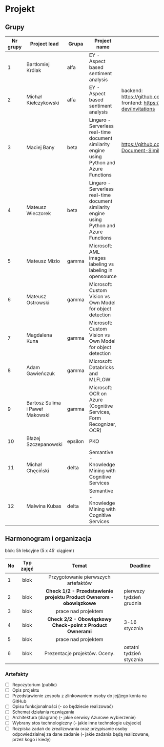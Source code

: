 # **Projekt**



## Grupy 

| Nr grupy | Project lead                    | Grupa   | Project name                                                 | Repo link | Check 1/2 | Check 2/2 |
| -------- | ------------------------------- | ------- | ------------------------------------------------------------ | --------- | --------- | --------- |
| 1        | Bartłomiej Królak               | alfa    | EY - Aspect based sentiment  analysis                        |           | x       |           |
| 2        | Michał Kiełczykowski            | alfa    | EY - Aspect  based sentiment analysis                        | backend: https://github.com/kielczykowski/TweetsSentimentAnalysis frontend: https://github.com/kkorniszuk/ey-fe-dev/invitations          | x       |           |
| 3        | Maciej Bany                     | beta    | Lingaro -  Serverless real-time document similarity engine using Python and Azure  Functions | https://github.com/BanyMaciej/Azure-Serverless-Document-Similarity          | X         |           |
| 4        | Mateusz Wieczorek               | beta    | Lingaro -  Serverless real-time document similarity engine using Python and Azure  Functions |           | X         |           |
| 5        | Mateusz Mizio                   | gamma   | Microsoft: AML  images labeling vs labeling in opensource    |           | x         |           |
| 6        | Mateusz Ostrowski               | gamma   | Microsoft:  Custom Vision vs Own Model for object detection  |           | X         |           |
| 7        | Magdalena Kuna                  | gamma   | Microsoft:  Custom Vision vs Own Model for object detection  |           | x         |           |
| 8        | Adam Gawieńczuk                 | gamma   | Microsoft:  Databricks and MLFLOW                            |           | x         |           |
| 9        | Bartosz Sulima i Paweł Makowski | gamma   | Microsoft: OCR  on Azure (Cognitive Services, Form Recognizer, OCR) |           | x         |           |
| 10       | Błażej Szczepanowski            | epsilon | PKO                                                          |           | x       |           |
| 11       | Michał Chęciński                | delta   | Semantive -  Knowledge Mining with Cognitive Services        |           | X         |           |
| 12       | Malwina Kubas                   | delta   | Semantive -  Knowledge Mining with Cognitive Services        |           | X         |           |

## Harmonogram i organizacja

blok: 5h lekcyjne (5 x 45' ciągiem) 

| No   | Typ zajęć |                            Temat                             | Deadline                 |
| ---- | :-------: | :----------------------------------------------------------: | ------------------------ |
| 1    |   blok    |             Przygotowanie pierwszych artefaktów              |                          |
| 2    |   blok    | **Check 1/2 - Przedstawienie projektu Product Ownerom - obowiązkowe** | pierwszy tydzień grudnia |
| 3    |   blok    |                     prace nad projektem                      |                          |
| 4    |   blok    |  **Check 2/2 - Obowiązkowy Check-point z Product Ownerami**  | 3-16 stycznia            |
| 5    |   blok    |                     prace nad projektem                      |                          |
| 6    |   blok    |                Prezentacje projektów. Oceny.                 | ostatni tydzień stycznia |



### Artefakty

- [ ] Repozytorium (public)
- [ ] Opis projektu
- [ ] Przedstawienie zespołu z zlinkowaniem osoby do jej/jego konta na GitHub
- [ ] Opisu funkcjonalności (- co będziecie realizować)
- [ ] Schemat działania rozwiązania
- [ ] Architektura (diagram) (- jakie serwisy Azurowe wybierzenie)
- [ ] Wybrany stos technologiczny (- jakie inne technologie użyjecie)
- [ ] Rozpiska zadań do zrealizowania oraz przypisanie osoby odpowiedzialnej za dane zadanie (- jakie zadania będą realizowane, przez kogo i kiedy)
